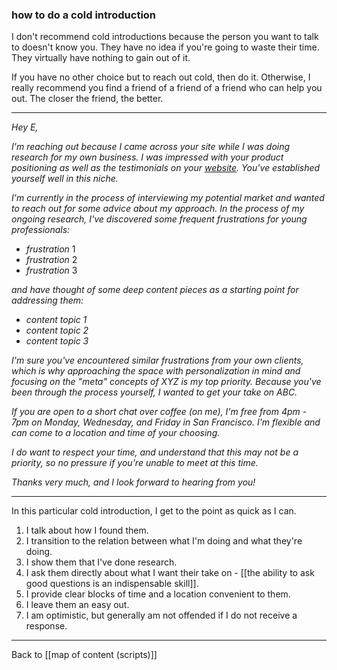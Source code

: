 ### how to do a cold introduction

I don't recommend cold introductions because the person you want to talk to doesn't know you. They have no idea if you're going to waste their time. They virtually have nothing to gain out of it.

If you have no other choice but to reach out cold, then do it. Otherwise, I really recommend you find a friend of a friend of a friend who can help you out. The closer the friend, the better.

---

*Hey E,*

*I'm reaching out because I came across your site while I was doing research for my own business. I was impressed with your product positioning as well as the testimonials on your [website](https://google.com). You've established yourself well in this niche.*

*I'm currently in the process of interviewing my potential market and wanted to reach out for some advice about my approach. In the process of my ongoing research, I've discovered some frequent frustrations for young professionals:*

- *frustration* 1
- *frustration* 2
- *frustration* 3

*and have thought of some deep content pieces as a starting point for addressing them:*

- *content topic 1*
- *content topic 2*
- *content topic 3*

*I'm sure you've encountered similar frustrations from your own clients, which is why approaching the space with personalization in mind and focusing on the "meta" concepts of XYZ is my top priority. Because you've been through the process yourself, I wanted to get your take on ABC.*

*If you are open to a short chat over coffee (on me), I'm free from 4pm - 7pm on Monday, Wednesday, and Friday in San Francisco. I'm flexible and can come to a location and time of your choosing.*

*I do want to respect your time, and understand that this may not be a priority, so no pressure if you're unable to meet at this time.*

*Thanks very much, and I look forward to hearing from you!*

---

In this particular cold introduction, I get to the point as quick as I can.

1. I talk about how I found them.
2. I transition to the relation between what I'm doing and what they're doing.
3. I show them that I've done research.
4. I ask them directly about what I want their take on - [[the ability to ask good questions is an indispensable skill]].
5. I provide clear blocks of time and a location convenient to them.
6. I leave them an easy out.
7. I am optimistic, but generally am not offended if I do not receive a response.

---

Back to [[map of content (scripts)]]
